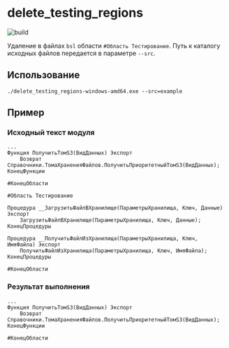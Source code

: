 # delete_testing_regions

![build](https://github.com/azheval/delete_testing_regions/actions/workflows/main.yaml/badge.svg)

Удаление в файлах `bsl` области `#Область Тестирование`. Путь к каталогу исходных файлов передается в параметре `--src`.

## Использование

`./delete_testing_regions-windows-amd64.exe --src=example`

## Пример

### Исходный текст модуля

```bsl
...
Функция ПолучитьТомS3(ВидДанных) Экспорт
	Возврат Справочники.ТомаХраненияФайлов.ПолучитьПриоритетныйТомS3(ВидДанных);
КонецФункции

#КонецОбласти

#Область Тестирование

Процедура __ЗагрузитьФайлВХранилище(ПараметрыХранилища, Ключ, Данные) Экспорт
	ЗагрузитьФайлВХранилище(ПараметрыХранилища, Ключ, Данные);
КонецПроцедуры

Процедура __ПолучитьФайлИзХранилища(ПараметрыХранилища, Ключ, ИмяФайла) Экспорт
	ПолучитьФайлИзХранилища(ПараметрыХранилища, Ключ, ИмяФайла);
КонецПроцедуры

#КонецОбласти
```

### Результат выполнения

```bsl
...
Функция ПолучитьТомS3(ВидДанных) Экспорт
	Возврат Справочники.ТомаХраненияФайлов.ПолучитьПриоритетныйТомS3(ВидДанных);
КонецФункции

#КонецОбласти

```
